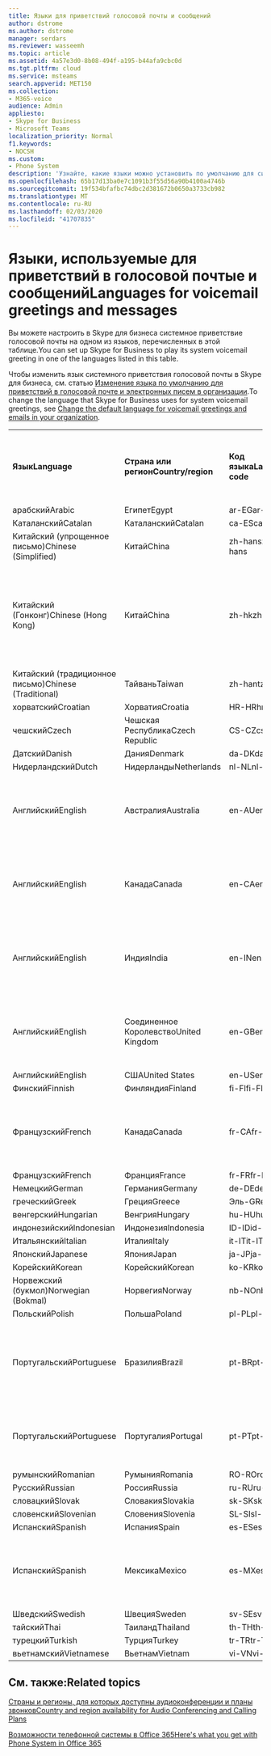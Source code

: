 ```yaml
---
title: Языки для приветствий голосовой почты и сообщений
author: dstrome
ms.author: dstrome
manager: serdars
ms.reviewer: wasseemh
ms.topic: article
ms.assetid: 4a57e3d0-8b08-494f-a195-b44afa9cbc0d
ms.tgt.pltfrm: cloud
ms.service: msteams
search.appverid: MET150
ms.collection:
- M365-voice
audience: Admin
appliesto:
- Skype for Business
- Microsoft Teams
localization_priority: Normal
f1.keywords:
- NOCSH
ms.custom:
- Phone System
description: 'Узнайте, какие языки можно установить по умолчанию для системных сообщений в Skype для бизнеса. '
ms.openlocfilehash: 65b17d13ba0e7c1091b3f55d56a90b4100a4746b
ms.sourcegitcommit: 19f534bfafbc74dbc2d381672b0650a3733cb982
ms.translationtype: MT
ms.contentlocale: ru-RU
ms.lasthandoff: 02/03/2020
ms.locfileid: "41707835"
---
```

# <a name="languages-for-voicemail-greetings-and-messages"></a><span data-ttu-id="bb2e7-103">Языки, используемые для приветствий в голосовой почтые и сообщений</span><span class="sxs-lookup"><span data-stu-id="bb2e7-103">Languages for voicemail greetings and messages</span></span>

<span data-ttu-id="bb2e7-104">Вы можете настроить в Skype для бизнеса системное приветствие голосовой почты на одном из языков, перечисленных в этой таблице.</span><span class="sxs-lookup"><span data-stu-id="bb2e7-104">You can set up Skype for Business to play its system voicemail greeting in one of the languages listed in this table.</span></span>
  
<span data-ttu-id="bb2e7-105">Чтобы изменить язык системного приветствия голосовой почты в Skype для бизнеса, см. статью [Изменение языка по умолчанию для приветствий в голосовой почте и электронных писем в организации](change-the-default-language-for-greetings-and-emails.md).</span><span class="sxs-lookup"><span data-stu-id="bb2e7-105">To change the language that Skype for Business uses for system voicemail greetings, see [Change the default language for voicemail greetings and emails in your organization](change-the-default-language-for-greetings-and-emails.md).</span></span>
  
|||||||
|:-----|:-----|:-----|:-----|:-----|:-----|
|<span data-ttu-id="bb2e7-106">**Язык**</span><span class="sxs-lookup"><span data-stu-id="bb2e7-106">**Language**</span></span> <br/> |<span data-ttu-id="bb2e7-107">**Страна или регион**</span><span class="sxs-lookup"><span data-stu-id="bb2e7-107">**Country/region**</span></span> <br/> |<span data-ttu-id="bb2e7-108">**Код языка**</span><span class="sxs-lookup"><span data-stu-id="bb2e7-108">**Language code**</span></span> <br/> |<span data-ttu-id="bb2e7-109">**Доступен ли пользователям для просмотра в эл. почте?**</span><span class="sxs-lookup"><span data-stu-id="bb2e7-109">**Available for a user to see it in email?**</span></span> <br/> |<span data-ttu-id="bb2e7-110">**Доступен ли при звонке пользователя?**</span><span class="sxs-lookup"><span data-stu-id="bb2e7-110">**Available when the user calls in?**</span></span> <br/> |<span data-ttu-id="bb2e7-111">**Доступно ли транскрибирование?**</span><span class="sxs-lookup"><span data-stu-id="bb2e7-111">**Transcription available?**</span></span> <br/> |
|<span data-ttu-id="bb2e7-112">арабский</span><span class="sxs-lookup"><span data-stu-id="bb2e7-112">Arabic</span></span> <br/> |<span data-ttu-id="bb2e7-113">Египет</span><span class="sxs-lookup"><span data-stu-id="bb2e7-113">Egypt</span></span>  <br/> |<span data-ttu-id="bb2e7-114">ar-EG</span><span class="sxs-lookup"><span data-stu-id="bb2e7-114">ar-EG</span></span>  <br/> |<span data-ttu-id="bb2e7-115">Да</span><span class="sxs-lookup"><span data-stu-id="bb2e7-115">Yes</span></span>  <br/> |<span data-ttu-id="bb2e7-116">Да</span><span class="sxs-lookup"><span data-stu-id="bb2e7-116">Yes</span></span>  <br/> |<span data-ttu-id="bb2e7-117">Нет</span><span class="sxs-lookup"><span data-stu-id="bb2e7-117">No</span></span>  <br/> |
|<span data-ttu-id="bb2e7-118">Каталанский</span><span class="sxs-lookup"><span data-stu-id="bb2e7-118">Catalan</span></span>  <br/> |<span data-ttu-id="bb2e7-119">Каталанский</span><span class="sxs-lookup"><span data-stu-id="bb2e7-119">Catalan</span></span>  <br/> |<span data-ttu-id="bb2e7-120">ca-ES</span><span class="sxs-lookup"><span data-stu-id="bb2e7-120">ca-ES</span></span>  <br/> |<span data-ttu-id="bb2e7-121">Да</span><span class="sxs-lookup"><span data-stu-id="bb2e7-121">Yes</span></span>  <br/> |<span data-ttu-id="bb2e7-122">Да</span><span class="sxs-lookup"><span data-stu-id="bb2e7-122">Yes</span></span>  <br/> |<span data-ttu-id="bb2e7-123">Нет</span><span class="sxs-lookup"><span data-stu-id="bb2e7-123">No</span></span>  <br/> |
|<span data-ttu-id="bb2e7-124">Китайский (упрощенное письмо)</span><span class="sxs-lookup"><span data-stu-id="bb2e7-124">Chinese (Simplified)</span></span>  <br/> |<span data-ttu-id="bb2e7-125">Китай</span><span class="sxs-lookup"><span data-stu-id="bb2e7-125">China</span></span>  <br/> |<span data-ttu-id="bb2e7-126">zh-hans</span><span class="sxs-lookup"><span data-stu-id="bb2e7-126">zh-hans</span></span>  <br/> |<span data-ttu-id="bb2e7-127">Да </span><span class="sxs-lookup"><span data-stu-id="bb2e7-127">Yes</span></span>  <br/> |<span data-ttu-id="bb2e7-128">Да</span><span class="sxs-lookup"><span data-stu-id="bb2e7-128">Yes</span></span>  <br/> |<span data-ttu-id="bb2e7-129">Да</span><span class="sxs-lookup"><span data-stu-id="bb2e7-129">Yes</span></span>  <br/> |
|<span data-ttu-id="bb2e7-130">Китайский (Гонконг)</span><span class="sxs-lookup"><span data-stu-id="bb2e7-130">Chinese (Hong Kong)</span></span>  <br/> |<span data-ttu-id="bb2e7-131">Китай</span><span class="sxs-lookup"><span data-stu-id="bb2e7-131">China</span></span>  <br/> |<span data-ttu-id="bb2e7-132">zh-hk</span><span class="sxs-lookup"><span data-stu-id="bb2e7-132">zh-hk</span></span>  <br/> |<span data-ttu-id="bb2e7-133">Да, но используется китайский (традиционное письмо) — zh-hant.</span><span class="sxs-lookup"><span data-stu-id="bb2e7-133">Yes, but Chinese (Traditional) (zh-hant) is used.</span></span>  <br/> | <span data-ttu-id="bb2e7-134">Да</span><span class="sxs-lookup"><span data-stu-id="bb2e7-134">Yes</span></span> <br/> |<span data-ttu-id="bb2e7-135">Да, но используется китайский, (традиционное письмо) — (zh-hant).</span><span class="sxs-lookup"><span data-stu-id="bb2e7-135">Yes, but Chinese (Traditional) (zh-hant) is used.</span></span>  <br/> |
|<span data-ttu-id="bb2e7-136">Китайский (традиционное письмо)</span><span class="sxs-lookup"><span data-stu-id="bb2e7-136">Chinese (Traditional)</span></span>  <br/> |<span data-ttu-id="bb2e7-137">Тайвань</span><span class="sxs-lookup"><span data-stu-id="bb2e7-137">Taiwan</span></span>  <br/> |<span data-ttu-id="bb2e7-138">zh-hant</span><span class="sxs-lookup"><span data-stu-id="bb2e7-138">zh-hant</span></span>  <br/> |<span data-ttu-id="bb2e7-139">Да</span><span class="sxs-lookup"><span data-stu-id="bb2e7-139">Yes</span></span>  <br/> |<span data-ttu-id="bb2e7-140">Да</span><span class="sxs-lookup"><span data-stu-id="bb2e7-140">Yes</span></span>  <br/> |<span data-ttu-id="bb2e7-141">Нет</span><span class="sxs-lookup"><span data-stu-id="bb2e7-141">No</span></span>  <br/> |
|<span data-ttu-id="bb2e7-142">хорватский</span><span class="sxs-lookup"><span data-stu-id="bb2e7-142">Croatian</span></span><br/> |<span data-ttu-id="bb2e7-143">Хорватия</span><span class="sxs-lookup"><span data-stu-id="bb2e7-143">Croatia</span></span>  <br/> |<span data-ttu-id="bb2e7-144">HR-HR</span><span class="sxs-lookup"><span data-stu-id="bb2e7-144">hr-HR</span></span>  <br/> |<span data-ttu-id="bb2e7-145">Да</span><span class="sxs-lookup"><span data-stu-id="bb2e7-145">Yes</span></span>  <br/> |<span data-ttu-id="bb2e7-146">Да</span><span class="sxs-lookup"><span data-stu-id="bb2e7-146">Yes</span></span>  <br/> |<span data-ttu-id="bb2e7-147">Нет</span><span class="sxs-lookup"><span data-stu-id="bb2e7-147">No</span></span>  <br/> |
|<span data-ttu-id="bb2e7-148">чешский</span><span class="sxs-lookup"><span data-stu-id="bb2e7-148">Czech</span></span> <br/> |<span data-ttu-id="bb2e7-149">Чешская Республика</span><span class="sxs-lookup"><span data-stu-id="bb2e7-149">Czech Republic</span></span>  <br/> |<span data-ttu-id="bb2e7-150">CS-CZ</span><span class="sxs-lookup"><span data-stu-id="bb2e7-150">cs-CZ</span></span>  <br/> |<span data-ttu-id="bb2e7-151">Да </span><span class="sxs-lookup"><span data-stu-id="bb2e7-151">Yes</span></span>  <br/> |<span data-ttu-id="bb2e7-152">Да</span><span class="sxs-lookup"><span data-stu-id="bb2e7-152">Yes</span></span>  <br/> |<span data-ttu-id="bb2e7-153">Нет</span><span class="sxs-lookup"><span data-stu-id="bb2e7-153">No</span></span>  <br/> |
|<span data-ttu-id="bb2e7-154">Датский</span><span class="sxs-lookup"><span data-stu-id="bb2e7-154">Danish</span></span>  <br/> |<span data-ttu-id="bb2e7-155">Дания</span><span class="sxs-lookup"><span data-stu-id="bb2e7-155">Denmark</span></span>  <br/> |<span data-ttu-id="bb2e7-156">da-DK</span><span class="sxs-lookup"><span data-stu-id="bb2e7-156">da-DK</span></span>  <br/> |<span data-ttu-id="bb2e7-157">Да </span><span class="sxs-lookup"><span data-stu-id="bb2e7-157">Yes</span></span>  <br/> |<span data-ttu-id="bb2e7-158">Да</span><span class="sxs-lookup"><span data-stu-id="bb2e7-158">Yes</span></span>  <br/> |<span data-ttu-id="bb2e7-159">Нет</span><span class="sxs-lookup"><span data-stu-id="bb2e7-159">No</span></span>  <br/> |
|<span data-ttu-id="bb2e7-160">Нидерландский</span><span class="sxs-lookup"><span data-stu-id="bb2e7-160">Dutch</span></span>  <br/> |<span data-ttu-id="bb2e7-161">Нидерланды</span><span class="sxs-lookup"><span data-stu-id="bb2e7-161">Netherlands</span></span>  <br/> |<span data-ttu-id="bb2e7-162">nl-NL</span><span class="sxs-lookup"><span data-stu-id="bb2e7-162">nl-NL</span></span>  <br/> |<span data-ttu-id="bb2e7-163">Да </span><span class="sxs-lookup"><span data-stu-id="bb2e7-163">Yes</span></span>  <br/> |<span data-ttu-id="bb2e7-164">Да</span><span class="sxs-lookup"><span data-stu-id="bb2e7-164">Yes</span></span>  <br/> |<span data-ttu-id="bb2e7-165">Нет</span><span class="sxs-lookup"><span data-stu-id="bb2e7-165">No</span></span>  <br/> |
|<span data-ttu-id="bb2e7-166">Английский</span><span class="sxs-lookup"><span data-stu-id="bb2e7-166">English</span></span>  <br/> |<span data-ttu-id="bb2e7-167">Австралия</span><span class="sxs-lookup"><span data-stu-id="bb2e7-167">Australia</span></span>  <br/> |<span data-ttu-id="bb2e7-168">en-AU</span><span class="sxs-lookup"><span data-stu-id="bb2e7-168">en-AU</span></span>  <br/> |<span data-ttu-id="bb2e7-169">Да, но используется английский, (США) — (en-US).</span><span class="sxs-lookup"><span data-stu-id="bb2e7-169">Yes, but US English (en-US) is used.</span></span>  <br/> |<span data-ttu-id="bb2e7-170">Да</span><span class="sxs-lookup"><span data-stu-id="bb2e7-170">Yes</span></span>  <br/> |<span data-ttu-id="bb2e7-171">Да, но используется английский, (США) — (en-US).</span><span class="sxs-lookup"><span data-stu-id="bb2e7-171">Yes, but US English (en-US) is used.</span></span>  <br/> |
|<span data-ttu-id="bb2e7-172">Английский</span><span class="sxs-lookup"><span data-stu-id="bb2e7-172">English</span></span>  <br/> |<span data-ttu-id="bb2e7-173">Канада</span><span class="sxs-lookup"><span data-stu-id="bb2e7-173">Canada</span></span>  <br/> |<span data-ttu-id="bb2e7-174">en-CA</span><span class="sxs-lookup"><span data-stu-id="bb2e7-174">en-CA</span></span>  <br/> |<span data-ttu-id="bb2e7-175">Да, но используется английский, (США) — (en-US).</span><span class="sxs-lookup"><span data-stu-id="bb2e7-175">Yes, but US English (en-US) is used.</span></span>  <br/> |<span data-ttu-id="bb2e7-176">Да</span><span class="sxs-lookup"><span data-stu-id="bb2e7-176">Yes</span></span>  <br/> |<span data-ttu-id="bb2e7-177">Да, но используется английский, (США) — (en-US).</span><span class="sxs-lookup"><span data-stu-id="bb2e7-177">Yes, but US English (en-US) is used.</span></span>  <br/> |
|<span data-ttu-id="bb2e7-178">Английский</span><span class="sxs-lookup"><span data-stu-id="bb2e7-178">English</span></span>  <br/> |<span data-ttu-id="bb2e7-179">Индия</span><span class="sxs-lookup"><span data-stu-id="bb2e7-179">India</span></span>  <br/> |<span data-ttu-id="bb2e7-180">en-IN</span><span class="sxs-lookup"><span data-stu-id="bb2e7-180">en-IN</span></span>  <br/> |<span data-ttu-id="bb2e7-181">Да, но используется английский, (США) — (en-US).</span><span class="sxs-lookup"><span data-stu-id="bb2e7-181">Yes, but US English (en-US) is used.</span></span>  <br/> |<span data-ttu-id="bb2e7-182">Да</span><span class="sxs-lookup"><span data-stu-id="bb2e7-182">Yes</span></span>  <br/> |<span data-ttu-id="bb2e7-183">Да, но используется английский, (США) — (en-US).</span><span class="sxs-lookup"><span data-stu-id="bb2e7-183">Yes, but US English (en-US) is used.</span></span>  <br/> |
|<span data-ttu-id="bb2e7-184">Английский</span><span class="sxs-lookup"><span data-stu-id="bb2e7-184">English</span></span>  <br/> |<span data-ttu-id="bb2e7-185">Соединенное Королевство</span><span class="sxs-lookup"><span data-stu-id="bb2e7-185">United Kingdom</span></span>  <br/> |<span data-ttu-id="bb2e7-186">en-GB</span><span class="sxs-lookup"><span data-stu-id="bb2e7-186">en-GB</span></span>  <br/> |<span data-ttu-id="bb2e7-187">Да, но используется английский, (США) — (en-US).</span><span class="sxs-lookup"><span data-stu-id="bb2e7-187">Yes, but US English (en-US) is used.</span></span>  <br/> |<span data-ttu-id="bb2e7-188">Да</span><span class="sxs-lookup"><span data-stu-id="bb2e7-188">Yes</span></span>  <br/> |<span data-ttu-id="bb2e7-189">Да, но используется английский, (США) — (en-US).</span><span class="sxs-lookup"><span data-stu-id="bb2e7-189">Yes, but US English (en-US) is used.</span></span>  <br/> |
|<span data-ttu-id="bb2e7-190">Английский</span><span class="sxs-lookup"><span data-stu-id="bb2e7-190">English</span></span>  <br/> |<span data-ttu-id="bb2e7-191">США</span><span class="sxs-lookup"><span data-stu-id="bb2e7-191">United States</span></span>  <br/> |<span data-ttu-id="bb2e7-192">en-US</span><span class="sxs-lookup"><span data-stu-id="bb2e7-192">en-US</span></span>  <br/> |<span data-ttu-id="bb2e7-193">Да</span><span class="sxs-lookup"><span data-stu-id="bb2e7-193">Yes</span></span>  <br/> |<span data-ttu-id="bb2e7-194">Да</span><span class="sxs-lookup"><span data-stu-id="bb2e7-194">Yes</span></span>  <br/> |<span data-ttu-id="bb2e7-195">Да</span><span class="sxs-lookup"><span data-stu-id="bb2e7-195">Yes</span></span>  <br/> |
|<span data-ttu-id="bb2e7-196">Финский</span><span class="sxs-lookup"><span data-stu-id="bb2e7-196">Finnish</span></span>  <br/> |<span data-ttu-id="bb2e7-197">Финляндия</span><span class="sxs-lookup"><span data-stu-id="bb2e7-197">Finland</span></span>  <br/> |<span data-ttu-id="bb2e7-198">fi-Fl</span><span class="sxs-lookup"><span data-stu-id="bb2e7-198">fi-Fl</span></span>  <br/> |<span data-ttu-id="bb2e7-199">Да</span><span class="sxs-lookup"><span data-stu-id="bb2e7-199">Yes</span></span>  <br/> |<span data-ttu-id="bb2e7-200">Да</span><span class="sxs-lookup"><span data-stu-id="bb2e7-200">Yes</span></span>  <br/> |<span data-ttu-id="bb2e7-201">Нет</span><span class="sxs-lookup"><span data-stu-id="bb2e7-201">No</span></span>  <br/> |
|<span data-ttu-id="bb2e7-202">Французский</span><span class="sxs-lookup"><span data-stu-id="bb2e7-202">French</span></span>  <br/> |<span data-ttu-id="bb2e7-203">Канада</span><span class="sxs-lookup"><span data-stu-id="bb2e7-203">Canada</span></span>  <br/> |<span data-ttu-id="bb2e7-204">fr-CA</span><span class="sxs-lookup"><span data-stu-id="bb2e7-204">fr-CA</span></span>  <br/> |<span data-ttu-id="bb2e7-205">Да, но используется французский (Франция) — fr-FR.</span><span class="sxs-lookup"><span data-stu-id="bb2e7-205">Yes, but France French (fr-FR) is used.</span></span>  <br/> |<span data-ttu-id="bb2e7-206">Да</span><span class="sxs-lookup"><span data-stu-id="bb2e7-206">Yes</span></span>  <br/> |<span data-ttu-id="bb2e7-207">Да, но используется французский, (Франция) — (fr-FR).</span><span class="sxs-lookup"><span data-stu-id="bb2e7-207">Yes, but France French (fr-FR) is used.</span></span>  <br/> |
|<span data-ttu-id="bb2e7-208">Французский</span><span class="sxs-lookup"><span data-stu-id="bb2e7-208">French</span></span>  <br/> |<span data-ttu-id="bb2e7-209">Франция</span><span class="sxs-lookup"><span data-stu-id="bb2e7-209">France</span></span>  <br/> |<span data-ttu-id="bb2e7-210">fr-FR</span><span class="sxs-lookup"><span data-stu-id="bb2e7-210">fr-FR</span></span>  <br/> |<span data-ttu-id="bb2e7-211">Да</span><span class="sxs-lookup"><span data-stu-id="bb2e7-211">Yes</span></span>  <br/> |<span data-ttu-id="bb2e7-212">Да</span><span class="sxs-lookup"><span data-stu-id="bb2e7-212">Yes</span></span>  <br/> |<span data-ttu-id="bb2e7-213">Да</span><span class="sxs-lookup"><span data-stu-id="bb2e7-213">Yes</span></span>  <br/> |
|<span data-ttu-id="bb2e7-214">Немецкий</span><span class="sxs-lookup"><span data-stu-id="bb2e7-214">German</span></span>  <br/> |<span data-ttu-id="bb2e7-215">Германия</span><span class="sxs-lookup"><span data-stu-id="bb2e7-215">Germany</span></span>  <br/> |<span data-ttu-id="bb2e7-216">de-DE</span><span class="sxs-lookup"><span data-stu-id="bb2e7-216">de-DE</span></span>  <br/> |<span data-ttu-id="bb2e7-217">Да</span><span class="sxs-lookup"><span data-stu-id="bb2e7-217">Yes</span></span>  <br/> |<span data-ttu-id="bb2e7-218">Да</span><span class="sxs-lookup"><span data-stu-id="bb2e7-218">Yes</span></span>  <br/> |<span data-ttu-id="bb2e7-219">Да</span><span class="sxs-lookup"><span data-stu-id="bb2e7-219">Yes</span></span>  <br/> |
|<span data-ttu-id="bb2e7-220">греческий</span><span class="sxs-lookup"><span data-stu-id="bb2e7-220">Greek</span></span> <br/> |<span data-ttu-id="bb2e7-221">Греция</span><span class="sxs-lookup"><span data-stu-id="bb2e7-221">Greece</span></span>  <br/> |<span data-ttu-id="bb2e7-222">Эль-GR</span><span class="sxs-lookup"><span data-stu-id="bb2e7-222">el-GR</span></span>  <br/> |<span data-ttu-id="bb2e7-223">Да</span><span class="sxs-lookup"><span data-stu-id="bb2e7-223">Yes</span></span>  <br/> |<span data-ttu-id="bb2e7-224">Да</span><span class="sxs-lookup"><span data-stu-id="bb2e7-224">Yes</span></span>  <br/> |<span data-ttu-id="bb2e7-225">Нет</span><span class="sxs-lookup"><span data-stu-id="bb2e7-225">No</span></span>  <br/> |
|<span data-ttu-id="bb2e7-226">венгерский</span><span class="sxs-lookup"><span data-stu-id="bb2e7-226">Hungarian</span></span> <br/> |<span data-ttu-id="bb2e7-227">Венгрия</span><span class="sxs-lookup"><span data-stu-id="bb2e7-227">Hungary</span></span>  <br/> |<span data-ttu-id="bb2e7-228">hu-HU</span><span class="sxs-lookup"><span data-stu-id="bb2e7-228">hu-HU</span></span>  <br/> |<span data-ttu-id="bb2e7-229">Да</span><span class="sxs-lookup"><span data-stu-id="bb2e7-229">Yes</span></span>  <br/> |<span data-ttu-id="bb2e7-230">Да</span><span class="sxs-lookup"><span data-stu-id="bb2e7-230">Yes</span></span>  <br/> |<span data-ttu-id="bb2e7-231">Нет</span><span class="sxs-lookup"><span data-stu-id="bb2e7-231">No</span></span>  <br/> |
|<span data-ttu-id="bb2e7-232">индонезийский</span><span class="sxs-lookup"><span data-stu-id="bb2e7-232">Indonesian</span></span> <br/> |<span data-ttu-id="bb2e7-233">Индонезия</span><span class="sxs-lookup"><span data-stu-id="bb2e7-233">Indonesia</span></span>  <br/> |<span data-ttu-id="bb2e7-234">ID-ID</span><span class="sxs-lookup"><span data-stu-id="bb2e7-234">id-ID</span></span>  <br/> |<span data-ttu-id="bb2e7-235">Да </span><span class="sxs-lookup"><span data-stu-id="bb2e7-235">Yes</span></span>  <br/> |<span data-ttu-id="bb2e7-236">Да</span><span class="sxs-lookup"><span data-stu-id="bb2e7-236">Yes</span></span>  <br/> |<span data-ttu-id="bb2e7-237">Нет</span><span class="sxs-lookup"><span data-stu-id="bb2e7-237">No</span></span>  <br/> |
|<span data-ttu-id="bb2e7-238">Итальянский</span><span class="sxs-lookup"><span data-stu-id="bb2e7-238">Italian</span></span>  <br/> |<span data-ttu-id="bb2e7-239">Италия</span><span class="sxs-lookup"><span data-stu-id="bb2e7-239">Italy</span></span>  <br/> |<span data-ttu-id="bb2e7-240">it-IT</span><span class="sxs-lookup"><span data-stu-id="bb2e7-240">it-IT</span></span>  <br/> |<span data-ttu-id="bb2e7-241">Да</span><span class="sxs-lookup"><span data-stu-id="bb2e7-241">Yes</span></span>  <br/> |<span data-ttu-id="bb2e7-242">Да</span><span class="sxs-lookup"><span data-stu-id="bb2e7-242">Yes</span></span>  <br/> |<span data-ttu-id="bb2e7-243">Да</span><span class="sxs-lookup"><span data-stu-id="bb2e7-243">Yes</span></span>  <br/> |
|<span data-ttu-id="bb2e7-244">Японский</span><span class="sxs-lookup"><span data-stu-id="bb2e7-244">Japanese</span></span>  <br/> |<span data-ttu-id="bb2e7-245">Япония</span><span class="sxs-lookup"><span data-stu-id="bb2e7-245">Japan</span></span>  <br/> |<span data-ttu-id="bb2e7-246">ja-JP</span><span class="sxs-lookup"><span data-stu-id="bb2e7-246">ja-JP</span></span>  <br/> |<span data-ttu-id="bb2e7-247">Да</span><span class="sxs-lookup"><span data-stu-id="bb2e7-247">Yes</span></span>  <br/> |<span data-ttu-id="bb2e7-248">Да</span><span class="sxs-lookup"><span data-stu-id="bb2e7-248">Yes</span></span>  <br/> |<span data-ttu-id="bb2e7-249">Да</span><span class="sxs-lookup"><span data-stu-id="bb2e7-249">Yes</span></span>  <br/> |
|<span data-ttu-id="bb2e7-250">Корейский</span><span class="sxs-lookup"><span data-stu-id="bb2e7-250">Korean</span></span>  <br/> |<span data-ttu-id="bb2e7-251">Корейский</span><span class="sxs-lookup"><span data-stu-id="bb2e7-251">Korean</span></span>  <br/> |<span data-ttu-id="bb2e7-252">ko-KR</span><span class="sxs-lookup"><span data-stu-id="bb2e7-252">ko-KR</span></span>  <br/> |<span data-ttu-id="bb2e7-253">Да</span><span class="sxs-lookup"><span data-stu-id="bb2e7-253">Yes</span></span>  <br/> |<span data-ttu-id="bb2e7-254">Да</span><span class="sxs-lookup"><span data-stu-id="bb2e7-254">Yes</span></span>  <br/> |<span data-ttu-id="bb2e7-255">Нет</span><span class="sxs-lookup"><span data-stu-id="bb2e7-255">No</span></span>  <br/> |
|<span data-ttu-id="bb2e7-256">Норвежский (букмол)</span><span class="sxs-lookup"><span data-stu-id="bb2e7-256">Norwegian (Bokmal)</span></span>  <br/> |<span data-ttu-id="bb2e7-257">Норвегия</span><span class="sxs-lookup"><span data-stu-id="bb2e7-257">Norway</span></span>  <br/> |<span data-ttu-id="bb2e7-258">nb-NO</span><span class="sxs-lookup"><span data-stu-id="bb2e7-258">nb-NO</span></span>  <br/> |<span data-ttu-id="bb2e7-259">Да</span><span class="sxs-lookup"><span data-stu-id="bb2e7-259">Yes</span></span>  <br/> |<span data-ttu-id="bb2e7-260">Нет</span><span class="sxs-lookup"><span data-stu-id="bb2e7-260">No</span></span>  <br/> |<span data-ttu-id="bb2e7-261">Нет</span><span class="sxs-lookup"><span data-stu-id="bb2e7-261">No</span></span>  <br/> |
|<span data-ttu-id="bb2e7-262">Польский</span><span class="sxs-lookup"><span data-stu-id="bb2e7-262">Polish</span></span>  <br/> |<span data-ttu-id="bb2e7-263">Польша</span><span class="sxs-lookup"><span data-stu-id="bb2e7-263">Poland</span></span>  <br/> |<span data-ttu-id="bb2e7-264">pl-PL</span><span class="sxs-lookup"><span data-stu-id="bb2e7-264">pl-PL</span></span>  <br/> |<span data-ttu-id="bb2e7-265">Да</span><span class="sxs-lookup"><span data-stu-id="bb2e7-265">Yes</span></span>  <br/> | <span data-ttu-id="bb2e7-266">Да</span><span class="sxs-lookup"><span data-stu-id="bb2e7-266">Yes</span></span> <br/> |<span data-ttu-id="bb2e7-267">Нет</span><span class="sxs-lookup"><span data-stu-id="bb2e7-267">No</span></span>  <br/> |
|<span data-ttu-id="bb2e7-268">Португальский</span><span class="sxs-lookup"><span data-stu-id="bb2e7-268">Portuguese</span></span>  <br/> |<span data-ttu-id="bb2e7-269">Бразилия</span><span class="sxs-lookup"><span data-stu-id="bb2e7-269">Brazil</span></span>  <br/> |<span data-ttu-id="bb2e7-270">pt-BR</span><span class="sxs-lookup"><span data-stu-id="bb2e7-270">pt-BR</span></span>  <br/> |<span data-ttu-id="bb2e7-271">Да, но используется португальский (Португалия) — pt-PT.</span><span class="sxs-lookup"><span data-stu-id="bb2e7-271">Yes, but Portugal Portuguese (pt-PT) is used.</span></span>  <br/> |<span data-ttu-id="bb2e7-272">Да </span><span class="sxs-lookup"><span data-stu-id="bb2e7-272">Yes</span></span>  <br/> |<span data-ttu-id="bb2e7-273">Да</span><span class="sxs-lookup"><span data-stu-id="bb2e7-273">Yes</span></span>  <br/> |
|<span data-ttu-id="bb2e7-274">Португальский</span><span class="sxs-lookup"><span data-stu-id="bb2e7-274">Portuguese</span></span>  <br/> |<span data-ttu-id="bb2e7-275">Португалия</span><span class="sxs-lookup"><span data-stu-id="bb2e7-275">Portugal</span></span>  <br/> |<span data-ttu-id="bb2e7-276">pt-PT</span><span class="sxs-lookup"><span data-stu-id="bb2e7-276">pt-PT</span></span>  <br/> |<span data-ttu-id="bb2e7-277">Да </span><span class="sxs-lookup"><span data-stu-id="bb2e7-277">Yes</span></span>  <br/> |<span data-ttu-id="bb2e7-278">Да</span><span class="sxs-lookup"><span data-stu-id="bb2e7-278">Yes</span></span>  <br/> |<span data-ttu-id="bb2e7-279">Да, но используется португальский (Бразилия) — pt-BR.</span><span class="sxs-lookup"><span data-stu-id="bb2e7-279">Yes, but Brazil Portuguese (pt-BR) is used.</span></span>  <br/> |
|<span data-ttu-id="bb2e7-280">румынский</span><span class="sxs-lookup"><span data-stu-id="bb2e7-280">Romanian</span></span><br/> |<span data-ttu-id="bb2e7-281">Румыния</span><span class="sxs-lookup"><span data-stu-id="bb2e7-281">Romania</span></span>  <br/> |<span data-ttu-id="bb2e7-282">RO-RO</span><span class="sxs-lookup"><span data-stu-id="bb2e7-282">ro-RO</span></span>  <br/> |<span data-ttu-id="bb2e7-283">Да </span><span class="sxs-lookup"><span data-stu-id="bb2e7-283">Yes</span></span>  <br/> |<span data-ttu-id="bb2e7-284">Да</span><span class="sxs-lookup"><span data-stu-id="bb2e7-284">Yes</span></span>  <br/> |<span data-ttu-id="bb2e7-285">Нет</span><span class="sxs-lookup"><span data-stu-id="bb2e7-285">No</span></span>  <br/> |
|<span data-ttu-id="bb2e7-286">Русский</span><span class="sxs-lookup"><span data-stu-id="bb2e7-286">Russian</span></span>  <br/> |<span data-ttu-id="bb2e7-287">Россия</span><span class="sxs-lookup"><span data-stu-id="bb2e7-287">Russia</span></span>  <br/> |<span data-ttu-id="bb2e7-288">ru-RU</span><span class="sxs-lookup"><span data-stu-id="bb2e7-288">ru-RU</span></span>  <br/> |<span data-ttu-id="bb2e7-289">Да </span><span class="sxs-lookup"><span data-stu-id="bb2e7-289">Yes</span></span>  <br/> |<span data-ttu-id="bb2e7-290">Да</span><span class="sxs-lookup"><span data-stu-id="bb2e7-290">Yes</span></span>  <br/> |<span data-ttu-id="bb2e7-291">Нет</span><span class="sxs-lookup"><span data-stu-id="bb2e7-291">No</span></span>  <br/> |
|<span data-ttu-id="bb2e7-292">словацкий</span><span class="sxs-lookup"><span data-stu-id="bb2e7-292">Slovak</span></span> <br/> |<span data-ttu-id="bb2e7-293">Словакия</span><span class="sxs-lookup"><span data-stu-id="bb2e7-293">Slovakia</span></span>  <br/> |<span data-ttu-id="bb2e7-294">sk-SK</span><span class="sxs-lookup"><span data-stu-id="bb2e7-294">sk-SK</span></span>  <br/> |<span data-ttu-id="bb2e7-295">Да </span><span class="sxs-lookup"><span data-stu-id="bb2e7-295">Yes</span></span>  <br/> |<span data-ttu-id="bb2e7-296">Да</span><span class="sxs-lookup"><span data-stu-id="bb2e7-296">Yes</span></span>  <br/> |<span data-ttu-id="bb2e7-297">Нет</span><span class="sxs-lookup"><span data-stu-id="bb2e7-297">No</span></span>  <br/> |
|<span data-ttu-id="bb2e7-298">словенский</span><span class="sxs-lookup"><span data-stu-id="bb2e7-298">Slovenian</span></span> <br/> |<span data-ttu-id="bb2e7-299">Словения</span><span class="sxs-lookup"><span data-stu-id="bb2e7-299">Slovenia</span></span>  <br/> |<span data-ttu-id="bb2e7-300">SL-SI</span><span class="sxs-lookup"><span data-stu-id="bb2e7-300">sl-SI</span></span>  <br/> |<span data-ttu-id="bb2e7-301">Да </span><span class="sxs-lookup"><span data-stu-id="bb2e7-301">Yes</span></span>  <br/> |<span data-ttu-id="bb2e7-302">Да</span><span class="sxs-lookup"><span data-stu-id="bb2e7-302">Yes</span></span>  <br/> |<span data-ttu-id="bb2e7-303">Нет</span><span class="sxs-lookup"><span data-stu-id="bb2e7-303">No</span></span>  <br/> |
|<span data-ttu-id="bb2e7-304">Испанский</span><span class="sxs-lookup"><span data-stu-id="bb2e7-304">Spanish</span></span>  <br/> |<span data-ttu-id="bb2e7-305">Испания</span><span class="sxs-lookup"><span data-stu-id="bb2e7-305">Spain</span></span>  <br/> |<span data-ttu-id="bb2e7-306">es-ES</span><span class="sxs-lookup"><span data-stu-id="bb2e7-306">es-ES</span></span>  <br/> |<span data-ttu-id="bb2e7-307">Да </span><span class="sxs-lookup"><span data-stu-id="bb2e7-307">Yes</span></span>  <br/> |<span data-ttu-id="bb2e7-308">Да </span><span class="sxs-lookup"><span data-stu-id="bb2e7-308">Yes</span></span>  <br/> |<span data-ttu-id="bb2e7-309">Да</span><span class="sxs-lookup"><span data-stu-id="bb2e7-309">Yes</span></span>  <br/> |
|<span data-ttu-id="bb2e7-310">Испанский</span><span class="sxs-lookup"><span data-stu-id="bb2e7-310">Spanish</span></span>  <br/> |<span data-ttu-id="bb2e7-311">Мексика</span><span class="sxs-lookup"><span data-stu-id="bb2e7-311">Mexico</span></span>  <br/> |<span data-ttu-id="bb2e7-312">es-MX</span><span class="sxs-lookup"><span data-stu-id="bb2e7-312">es-MX</span></span>  <br/> |<span data-ttu-id="bb2e7-313">Да, но используется испанский (Испания) — es-ES.</span><span class="sxs-lookup"><span data-stu-id="bb2e7-313">Yes, but Spain Spanish (es-ES) is used.</span></span>  <br/> |<span data-ttu-id="bb2e7-314">Да</span><span class="sxs-lookup"><span data-stu-id="bb2e7-314">Yes</span></span>  <br/> |<span data-ttu-id="bb2e7-315">Да, но используется испанский, (Испания) — (es-ES).</span><span class="sxs-lookup"><span data-stu-id="bb2e7-315">Yes, but Spain Spanish (es-ES) is used.</span></span>  <br/> |
|<span data-ttu-id="bb2e7-316">Шведский</span><span class="sxs-lookup"><span data-stu-id="bb2e7-316">Swedish</span></span>  <br/> |<span data-ttu-id="bb2e7-317">Швеция</span><span class="sxs-lookup"><span data-stu-id="bb2e7-317">Sweden</span></span>  <br/> |<span data-ttu-id="bb2e7-318">sv-SE</span><span class="sxs-lookup"><span data-stu-id="bb2e7-318">sv-SE</span></span>  <br/> |<span data-ttu-id="bb2e7-319">Да</span><span class="sxs-lookup"><span data-stu-id="bb2e7-319">Yes</span></span>  <br/> |<span data-ttu-id="bb2e7-320">Да</span><span class="sxs-lookup"><span data-stu-id="bb2e7-320">Yes</span></span>  <br/> |<span data-ttu-id="bb2e7-321">Нет</span><span class="sxs-lookup"><span data-stu-id="bb2e7-321">No</span></span>  <br/> |
|<span data-ttu-id="bb2e7-322">тайский</span><span class="sxs-lookup"><span data-stu-id="bb2e7-322">Thai</span></span> <br/> |<span data-ttu-id="bb2e7-323">Таиланд</span><span class="sxs-lookup"><span data-stu-id="bb2e7-323">Thailand</span></span>  <br/> |<span data-ttu-id="bb2e7-324">th-TH</span><span class="sxs-lookup"><span data-stu-id="bb2e7-324">th-TH</span></span>  <br/> |<span data-ttu-id="bb2e7-325">Да </span><span class="sxs-lookup"><span data-stu-id="bb2e7-325">Yes</span></span>  <br/> |<span data-ttu-id="bb2e7-326">Да</span><span class="sxs-lookup"><span data-stu-id="bb2e7-326">Yes</span></span>  <br/> |<span data-ttu-id="bb2e7-327">Нет</span><span class="sxs-lookup"><span data-stu-id="bb2e7-327">No</span></span>  <br/> |
|<span data-ttu-id="bb2e7-328">турецкий</span><span class="sxs-lookup"><span data-stu-id="bb2e7-328">Turkish</span></span>  <br/> |<span data-ttu-id="bb2e7-329">Турция</span><span class="sxs-lookup"><span data-stu-id="bb2e7-329">Turkey</span></span>  <br/> |<span data-ttu-id="bb2e7-330">tr-TR</span><span class="sxs-lookup"><span data-stu-id="bb2e7-330">tr-TR</span></span>  <br/> |<span data-ttu-id="bb2e7-331">Да </span><span class="sxs-lookup"><span data-stu-id="bb2e7-331">Yes</span></span>  <br/> |<span data-ttu-id="bb2e7-332">Да</span><span class="sxs-lookup"><span data-stu-id="bb2e7-332">Yes</span></span>  <br/> |<span data-ttu-id="bb2e7-333">Нет</span><span class="sxs-lookup"><span data-stu-id="bb2e7-333">No</span></span>  <br/> |
|<span data-ttu-id="bb2e7-334">вьетнамский</span><span class="sxs-lookup"><span data-stu-id="bb2e7-334">Vietnamese</span></span> <br/> |<span data-ttu-id="bb2e7-335">Вьетнам</span><span class="sxs-lookup"><span data-stu-id="bb2e7-335">Vietnam</span></span>  <br/> |<span data-ttu-id="bb2e7-336">vi-VN</span><span class="sxs-lookup"><span data-stu-id="bb2e7-336">vi-VN</span></span>  <br/> |<span data-ttu-id="bb2e7-337">Да </span><span class="sxs-lookup"><span data-stu-id="bb2e7-337">Yes</span></span>  <br/> |<span data-ttu-id="bb2e7-338">Да</span><span class="sxs-lookup"><span data-stu-id="bb2e7-338">Yes</span></span>  <br/> |<span data-ttu-id="bb2e7-339">Нет</span><span class="sxs-lookup"><span data-stu-id="bb2e7-339">No</span></span>  <br/> |
   
## <a name="related-topics"></a><span data-ttu-id="bb2e7-340">См. также:</span><span class="sxs-lookup"><span data-stu-id="bb2e7-340">Related topics</span></span>
[<span data-ttu-id="bb2e7-341">Страны и регионы, для которых доступны аудиоконференции и планы звонков</span><span class="sxs-lookup"><span data-stu-id="bb2e7-341">Country and region availability for Audio Conferencing and Calling Plans</span></span>](country-and-region-availability-for-audio-conferencing-and-calling-plans/country-and-region-availability-for-audio-conferencing-and-calling-plans.md)

[<span data-ttu-id="bb2e7-342">Возможности телефонной системы в Office 365</span><span class="sxs-lookup"><span data-stu-id="bb2e7-342">Here's what you get with Phone System in Office 365</span></span>](here-s-what-you-get-with-phone-system.md)
  
  
 

